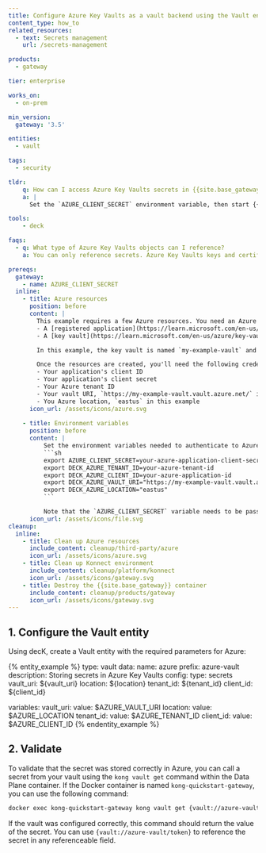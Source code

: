 ```yaml
---
title: Configure Azure Key Vaults as a vault backend using the Vault entity
content_type: how_to
related_resources:
  - text: Secrets management
    url: /secrets-management

products:
  - gateway

tier: enterprise

works_on:
  - on-prem

min_version:
  gateway: '3.5'

entities: 
  - vault

tags:
  - security

tldr:
    q: How can I access Azure Key Vaults secrets in {{site.base_gateway}}?
    a: |
      Set the `AZURE_CLIENT_SECRET` environment variable, then start {{site.base_gateway}} with this environment variable. Create a Vault entity and add the required Azure parameters: `vault_uri`, `location`, `tenant_id`, and `client_id`.

tools:
    - deck

faqs:
  - q: What type of Azure Key Vaults objects can I reference?
    a: You can only reference secrets. Azure Key Vaults keys and certificates are not supported.

prereqs:
  gateway:
    - name: AZURE_CLIENT_SECRET
  inline:
    - title: Azure resources
      position: before
      content: |
        This example requires a few Azure resources. You need an Azure subscription and permissions to create or access these resources:
        - A [registered application](https://learn.microsoft.com/en-us/entra/identity-platform/quickstart-register-app?tabs=certificate) to use for authentication.
        - A [key vault](https://learn.microsoft.com/en-us/azure/key-vault/general/quick-create-portal) with at least one [secret](https://learn.microsoft.com/en-us/azure/key-vault/secrets/quick-create-portal). Make sure that your application has access to the key vault.

        In this example, the key vault is named `my-example-vault` and contains a secret named `token` whose value is a Bearer token.

        Once the resources are created, you'll need the following credentials to connect {{site.base_gateway}} to your Azure key vault:
        - Your application's client ID
        - Your application's client secret
        - Your Azure tenant ID
        - Your vault URI, `https://my-example-vault.vault.azure.net/` in this example
        - You Azure location, `eastus` in this example
      icon_url: /assets/icons/azure.svg
      
    - title: Environment variables
      position: before
      content: |
          Set the environment variables needed to authenticate to Azure:
          ```sh
          export AZURE_CLIENT_SECRET=your-azure-application-client-secret
          export DECK_AZURE_TENANT_ID=your-azure-tenant-id
          export DECK_AZURE_CLIENT_ID=your-azure-application-id
          export DECK_AZURE_VAULT_URI="https://my-example-vault.vault.azure.net/"
          export DECK_AZURE_LOCATION="eastus"
          ```

          Note that the `AZURE_CLIENT_SECRET` variable needs to be passed when creating your Data Plane container.
      icon_url: /assets/icons/file.svg
cleanup:
  inline:
    - title: Clean up Azure resources
      include_content: cleanup/third-party/azure
      icon_url: /assets/icons/azure.svg
    - title: Clean up Konnect environment
      include_content: cleanup/platform/konnect
      icon_url: /assets/icons/gateway.svg
    - title: Destroy the {{site.base_gateway}} container
      include_content: cleanup/products/gateway
      icon_url: /assets/icons/gateway.svg 
---
```


## 1. Configure the Vault entity

Using decK, create a Vault entity with the required parameters for Azure:

{% entity_example %}
type: vault
data:
  name: azure
  prefix: azure-vault
  description: Storing secrets in Azure Key Vaults
  config:
    type: secrets
    vault_uri: ${vault_uri}
    location: ${location}
    tenant_id: ${tenant_id}
    client_id: ${client_id}

variables:
  vault_uri:
    value: $AZURE_VAULT_URI
  location:
    value: $AZURE_LOCATION
  tenant_id:
    value: $AZURE_TENANT_ID
  client_id:
    value: $AZURE_CLIENT_ID
{% endentity_example %}

## 2. Validate

To validate that the secret was stored correctly in Azure, you can call a secret from your vault using the `kong vault get` command within the Data Plane container. If the Docker container is named `kong-quickstart-gateway`, you can use the following command:

```sh
docker exec kong-quickstart-gateway kong vault get {vault://azure-vault/token}
```

If the vault was configured correctly, this command should return the value of the secret. You can use `{vault://azure-vault/token}` to reference the secret in any referenceable field.
